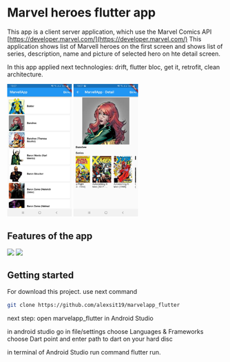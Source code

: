 # Marvel heroes flutter app

This app is a client server application, which use the Marvel Comics API [https://developer.marvel.com/](https://developer.marvel.com/)
This application shows list of Marvell heroes on the first screen and shows list of series, description, name and picture of selected hero
on hte detail screen.

In this app applied next technologies: drift, flutter bloc, get it, retrofit, clean architecture.

<img src="screenshots/list_of_heroes.jpg" width=150>

<img src="screenshots/heroes_details.jpg" width=150>

## Features of the app

<img src="screenshots/features_1" height=200>

<img src="screenshots/features_2" height=200>

## Getting started

For download this project. use next command

```sh
git clone https://github.com/alexsit19/marvelapp_flutter
```
next step: open marvelapp_flutter in Android Studio

in android studio go in file/settings choose Languages & Frameworks
choose Dart point and enter path to dart on your hard disc

in terminal of Android Studio run command flutter run.
 